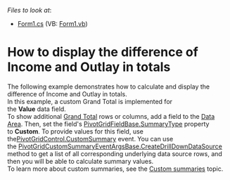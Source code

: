 <!-- default file list -->
*Files to look at*:

* [Form1.cs](./CS/WindowsApplication53/Form1.cs) (VB: [Form1.vb](./VB/WindowsApplication53/Form1.vb))
<!-- default file list end -->
#  How to display the difference of Income and Outlay in totals


<p>The following example demonstrates how to calculate and display the difference of Income and Outlay in totals. <br>In this example, a custom Grand Total is implemented for the <strong>Value</strong> data field.<br>To show additional <a href="https://documentation.devexpress.com/#WindowsForms/CustomDocument1900">Grand Total</a> rows or columns, add a field to the <a href="http://documentation.devexpress.com/#WindowsForms/CustomDocument1711">Data Area</a>. Then, set the field's <a href="https://documentation.devexpress.com/#CoreLibraries/DevExpressXtraPivotGridPivotGridFieldBase_SummaryTypetopic">PivotGridFieldBase.SummaryType</a> property to <strong>Custom</strong>. To provide values for this field, use the<a href="http://documentation.devexpress.com/#WindowsForms/DevExpressXtraPivotGridPivotGridControl_CustomSummarytopic">PivotGridControl.CustomSummary</a> event. You can use <br>the <a href="http://documentation.devexpress.com/#WindowsForms/DevExpressXtraPivotGridDataPivotGridCustomSummaryEventArgsBase_CreateDrillDownDataSourcetopic">PivotGridCustomSummaryEventArgsBase.CreateDrillDownDataSource</a> method to get a list of all corresponding underlying data source rows, and then you will be able to calculate summary values. <br>To learn more about custom summaries, see the <a href="https://documentation.devexpress.com/#WindowsForms/CustomDocument9391">Custom summaries</a> topic.</p>

<br/>


